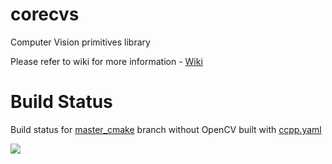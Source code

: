 # corecvs
Computer Vision primitives library

Please refer to wiki for more information - [Wiki](https://github.com/PimenovAlexander/corecvs/wiki)


# Build Status

Build status for [master_cmake](https://github.com/PimenovAlexander/corecvs/tree/master_cmake) branch without OpenCV built with [ccpp.yaml](https://github.com/PimenovAlexander/corecvs/blob/master_cmake/.github/workflows/ccpp.yaml)

![](https://github.com/PimenovAlexander/corecvs/workflows/CMake_Ubuntu/badge.svg?branch=master_cmake)


